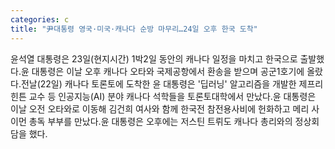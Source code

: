 ```yaml
---
categories: c
title: "尹대통령 영국·미국·캐나다 순방 마무리…24일 오후 한국 도착"
---
```

윤석열 대통령은 23일(현지시간) 1박2일 동안의 캐나다 일정을 마치고 한국으로 출발했다.윤 대통령은 이날 오후 캐나다 오타와 국제공항에서 환송을 받으며 공군1호기에 올랐다.전날(22일) 캐나다 토론토에 도착한 윤 대통령은 &#39;딥러닝&#39; 알고리즘을 개발한 제프리 힌튼 교수 등 인공지능(AI) 분야 캐나다 석학들을 토론토대학에서 만났다.윤 대통령은 이날 오전 오타와로 이동해 김건희 여사와 함께 한국전 참전용사비에 헌화하고 메리 사이먼 총독 부부를 만났다.윤 대통령은 오후에는 저스틴 트뤼도 캐나다 총리와의 정상회담을 했다.